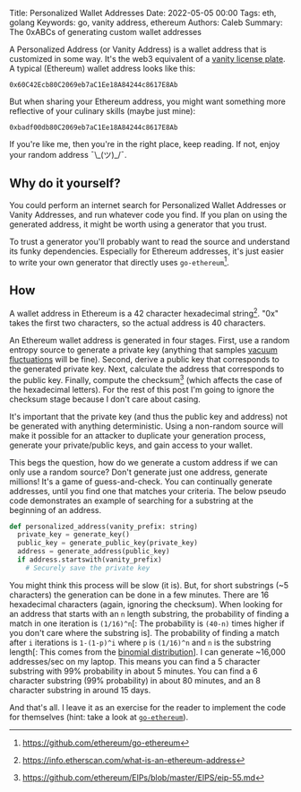 Title: Personalized Wallet Addresses
Date: 2022-05-05 00:00
Tags: eth, golang
Keywords: go, vanity address, ethereum
Authors: Caleb
Summary: The 0xABCs of generating custom wallet addresses

A Personalized Address (or Vanity Address) is a wallet address that is customized in some way. It's the web3 equivalent of a [vanity license plate](https://en.wikipedia.org/wiki/Vanity_plate). A typical (Ethereum) wallet address looks like this:

```
0x60C42Ecb80C2069eb7aC1Ee18A84244c8617E8Ab
```

But when sharing your Ethereum address, you might want something more reflective of your culinary skills (maybe just mine):

```
0xbadf00db80C2069eb7aC1Ee18A84244c8617E8Ab
```

If you're like me, then you're in the right place, keep reading. If not, enjoy your random address ¯\\_(ツ)\_/¯.

## Why do it yourself?
You could perform an internet search for Personalized Wallet Addresses or Vanity Addresses, and run whatever code you find. If you plan on using the generated address, it might be worth using a generator that you trust.

To trust a generator you'll probably want to read the source and understand its funky dependencies. Especially for Ethereum addresses, it's just easier to write your own generator that directly uses `go-ethereum`[^goeth].


## How
A wallet address in Ethereum is a 42 character hexadecimal string[^1]. "0x" takes the first two characters, so the actual address is 40 characters.

An Ethereum wallet address is generated in four stages. First, use a random entropy source to generate a private key (anything that samples [vacuum fluctuations](https://arxiv.org/abs/1703.00559) will be fine). Second, derive a public key that corresponds to the generated private key. Next, calculate the address that corresponds to the public key. Finally, compute the checksum[^check] (which affects the case of the hexadecimal letters). For the rest of this post I'm going to ignore the checksum stage because I don't care about casing.

It's important that the private key (and thus the public key and address) not be generated with anything deterministic. Using a non-random source will make it possible for an attacker to duplicate your generation process, generate your private/public keys, and gain access to your wallet.

This begs the question, how do we generate a custom address if we can only use a random source? Don't generate just one address, generate millions! It's a game of guess-and-check. You can continually generate addresses, until you find one that matches your criteria. The below pseudo code demonstrates an example of searching for a substring at the beginning of an address.

```python
def personalized_address(vanity_prefix: string)
  private_key = generate_key()
  public_key = generate_public_key(private_key)
  address = generate_address(public_key)
  if address.startswith(vanity_prefix)
    # Securely save the private key
```

You might think this process will be slow (it is). But, for short substrings (~5 characters) the generation can be done in a few minutes. There are 16 hexadecimal characters (again, ignoring the checksum).
When looking for an address that starts with an `n` length substring, the probability of finding a match in one iteration is `(1/16)^n`[: The probability is `(40-n)` times higher if you don't care where the substring is].
The probability of finding a match after `i` iterations is `1-(1-p)^i` where `p` is `(1/16)^n` and `n` is the substring length[: This comes from the [binomial distribution](https://en.wikipedia.org/wiki/Binomial_distribution)].
I can generate ~16,000 addresses/sec on my laptop. This means you can find a 5 character substring with 99% probability in about 5 minutes. You can find a 6 character substring (99% probability) in about 80 minutes, and an 8 character substring in around 15 days.


And that's all. I leave it as an exercise for the reader to implement the code for themselves (hint: take a look at [`go-ethereum`](https://github.com/ethereum/go-ethereum/tree/master/crypto)).


[^check]: <https://github.com/ethereum/EIPs/blob/master/EIPS/eip-55.md>
[^goeth]: <https://github.com/ethereum/go-ethereum>
[^1]: <https://info.etherscan.com/what-is-an-ethereum-address>

